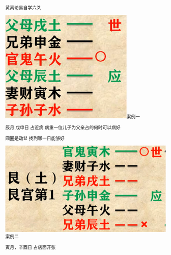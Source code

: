 黄离论易自学六爻

![案例一](../assets/案例/案例一.png)案例一

辰月 戊申日 占近病  病重一位儿子为父亲占的何时可以病好 

圆圈是动爻 找到哪一日能够好

![例子](../assets/案例/例子.png)案例二

寅月，辛酉日 占店面开张
